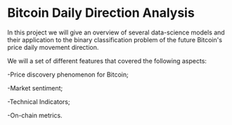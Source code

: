 # Bitcoin Daily Direction Analysis

In this project we will give an overview of several data-science models and their application to the binary classification problem of the future Bitcoin's price daily movement direction.

We will a set of different features that covered the following aspects:

-Price discovery phenomenon for Bitcoin;

-Market sentiment;

-Technical Indicators;

-On-chain metrics.
